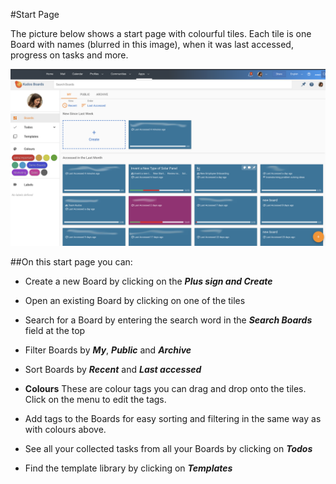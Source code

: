 #Start Page

The picture below shows a start page with colourful tiles. Each tile is one Board with names (blurred in this image), when it was last accessed, progress on tasks and more.

![Home Page](../../assets/boards/home-page.png)

##On this start page you can:

* Create a new Board by clicking on the **_Plus sign and Create_**

* Open an existing Board by clicking on one of the tiles

* Search for a Board by entering the search word in the **_Search Boards_** field at the top

* Filter Boards by **_My_**, **_Public_** and **_Archive_**

* Sort Boards by **_Recent_** and **_Last accessed_**

* **Colours** These are colour tags you can drag and drop onto the tiles. Click on the menu to edit the tags.

* Add tags to the Boards for easy sorting and filtering in the same way as with colours above.

* See all your collected tasks from all your Boards by clicking on **_Todos_**

* Find the template library by clicking on **_Templates_**
